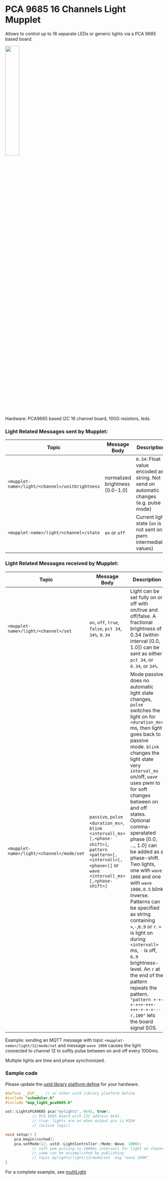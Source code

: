 PCA 9685 16 Channels Light Mupplet
==================================

Allows to control up to 16 separate LEDs or generic lights via a PCA 9685 based board.

<img src="https://github.com/muwerk/mupplet-core/blob/master/extras/light-pca9685.png" width="30%" height="30%">

Hardware: PCA9685 based I2C 16 channel board, 100Ω resistors, leds.

### Light Related Messages sent by Mupplet:

| Topic | Message Body | Description
| ----- | ------------ | -------
| `<mupplet-name>/light/<channel>/unitbrightness` | normalized brightness [0.0-1.0] | `0.34`: Float value encoded as string. Not send on automatic changes (e.g. pulse mode)
| `<mupplet-name>/light/<channel>/state` | `on` or `off` | Current light state (`on` is not sent on pwm intermediate values)

### Light Related Messages received by Mupplet:

| Topic | Message Body | Description
| ----- | ------------ | -------
| `<mupplet-name>/light/<channel>/set` | `on`, `off`, `true`, `false`, `pct 34`, `34%`, `0.34` | Light can be set fully on or off with on/true and off/false. A fractional brightness of 0.34 (within interval [0.0, 1.0]) can be sent as either `pct 34`, or `0.34`, or `34%`.
| `<mupplet-name>/light/<channel>/mode/set` | `passive`, `pulse <duration_ms>`, `blink <intervall_ms>[,<phase-shift>]`, `pattern <pattern>[,<intervall>[,<phase>]]` or `wave <intervall_ms>[,<phase-shift>]` | Mode passive does no automatic light state changes, `pulse` switches the light on for `<duration_ms>` ms, then light goes back to passive mode. `blink` changes the light state very `interval_ms` on/off, `wave` uses pwm to for soft changes between on and off states. Optional comma-speratated phase [0.0, ..., 1.0] can be added as a phase-shift. Two lights, one with `wave 1000` and one with `wave 1000,0.5` blink inverse. Patterns can be specified as string containing `+`,`-`,`0`..`9` or `r`. `+` is light on during `<intervall>` ms, `-` is off, `0`..`9` brightness-level. An `r` at the end of the pattern repeats the pattern. `"pattern +-+-+-+++-+++-+++-+-+-+---r,100"` lets the board signal SOS.

Example: sending an MQTT message with topic `<mupplet-name>/light/12/mode/set` and message
`wave 1000` causes the light connected to channel 12 to softly pulse between on and off every
1000ms.

Multiple lights are time and phase synchronized.

### Sample code

Please update the [ustd library platform define](https://github.com/muwerk/ustd#platform-defines) for your hardware.

```cpp
#define __ESP__   // or other ustd library platform define
#include "scheduler.h"
#include "mup_light_pca9685.h"

ust::LightsPCA9685 pca("mylights", 0x41, true);
            // PCA 9685 board with I2C address 0x41,
            // true: lights are on when output pin is HIGH
            // (active logic)

void setup() {
    pca.begin(&sched);
    pca.setMode(12, ustd::LightController::Mode::Wave, 1000);
            // soft pwm pulsing in 1000ms intervals for light on channel 12
            // same can be accomplished by publishing
            // topic mylights/light/12/mode/set  msg "wave 1000"
}
```

For a complete example, see [multiLight](https://github.com/muwerk/mupplet-core/blob/master/examples/multiLight/multiLight.ino)
